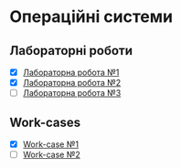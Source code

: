 # Операційні системи

## Лабораторні роботи

- [x] [Лабораторна робота №1](/labs/1.md)
- [x] [Лабораторна робота №2](/labs/2.md)
- [ ] [Лабораторна робота №3](/labs/3.md)

## Work-cases

- [x] [Work-case №1](/workcases/1.md)
- [ ] [Work-case №2](/workcases/2.md)
